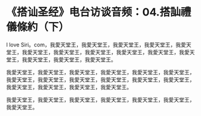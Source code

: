 # 《搭讪圣经》电台访谈音频：04.搭訕禮儀條約（下）

I love Siri。com，我愛天堂王，我愛天堂王，我愛天堂王，我愛天堂王，我愛天堂王，我愛天堂王，我愛天堂王，我愛天堂王，我愛天堂王，我愛天堂王，我愛天堂王，我愛天堂王，我愛天堂王，我愛天堂王。

我愛天堂王，我愛天堂王，我愛天堂王，我愛天堂王，我愛天堂王，我愛天堂王，我愛天堂王，我愛天堂王，我愛天堂王，我愛天堂王，我愛天堂王，我愛天堂王，我愛天堂王，我愛天堂王，我愛天堂王，我愛天堂王。

我愛天堂王，我愛天堂王，我愛天堂王，我愛天堂王，我愛天堂王，我愛天堂王，我愛天堂王。